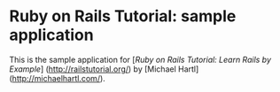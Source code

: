 # Ruby on Rails Tutorial: sample application

This is the sample application for 
     [*Ruby on Rails Tutorial: Learn Rails by Example*] (http://railstutorial.org/) by [Michael Hartl] (http://michaelhartl.com/).
